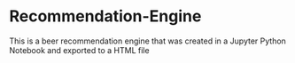 # Recommendation-Engine
This is a beer recommendation engine that was created in a Jupyter Python Notebook and exported to a HTML file
